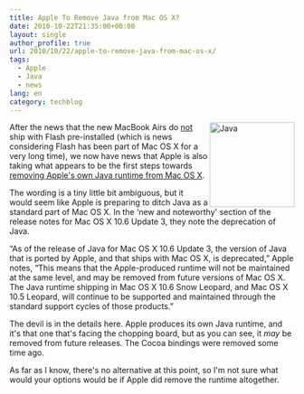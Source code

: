 ```yaml
---
title: Apple To Remove Java from Mac OS X?
date: 2010-10-22T21:35:00+00:00
layout: single
author_profile: true
url: 2010/10/22/apple-to-remove-java-from-mac-os-x/
tags:
  - Apple
  - Java
  - news
lang: en
category: techblog
---
```

[<img title="Java" border="0" alt="Java" align="right" src="http://lh5.ggpht.com/_vaUVXcmC3OI/TMH8lSieCFI/AAAAAAAAC4A/iWVhTb2W-a8/Java_thumb%5B1%5D.jpg?imgmax=800" width="150" height="150" />](http://lh4.ggpht.com/_vaUVXcmC3OI/TMH8kKOKrfI/AAAAAAAAC38/N2zDCW3mBcg/s1600-h/Java%5B3%5D.jpg)After the news that the new MacBook Airs do [not](http://www.engadget.com/2010/10/20/macbook-air-all-substance-no-flash/) ship with Flash pre-installed (which is news considering Flash has been part of Mac OS X for a very long time), we now have news that Apple is also taking what appears to be the first steps towards [removing Apple's own Java runtime from Mac OS X](http://developer.apple.com/library/mac/#releasenotes/Java/JavaSnowLeopardUpdate3LeopardUpdate8RN/NewandNoteworthy/NewandNoteworthy.html%23//apple_ref/doc/uid/TP40010380-CH4-SW1). 

The wording is a tiny little bit ambiguous, but it would seem like Apple is preparing to ditch Java as a standard part of Mac OS X. In the &#8216;new and noteworthy' section of the release notes for Mac OS X 10.6 Update 3, they note the deprecation of Java.

“As of the release of Java for Mac OS X 10.6 Update 3, the version of Java that is ported by Apple, and that ships with Mac OS X, is deprecated,” Apple notes, “This means that the Apple-produced runtime will not be maintained at the same level, and may be removed from future versions of Mac OS X. The Java runtime shipping in Mac OS X 10.6 Snow Leopard, and Mac OS X 10.5 Leopard, will continue to be supported and maintained through the standard support cycles of those products.”

The devil is in the details here. Apple produces its own Java runtime, and it's that one that's facing the chopping board, but as you can see, it _may_ be removed from future releases. The Cocoa bindings were removed some time ago.

As far as I know, there's no alternative at this point, so I'm not sure what would your options would be if Apple did remove the runtime altogether.